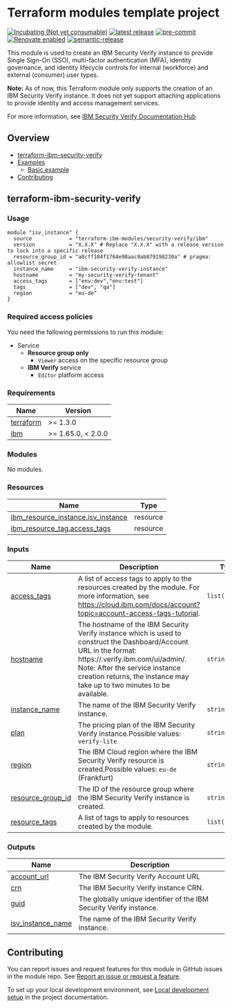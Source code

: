 <!-- Update this title with a descriptive name. Use sentence case. -->
# Terraform modules template project

<!--
Update status and "latest release" badges:
  1. For the status options, see https://terraform-ibm-modules.github.io/documentation/#/badge-status
  2. Update the "latest release" badge to point to the correct module's repo. Replace "terraform-ibm-module-template" in two places.
-->
[![Incubating (Not yet consumable)](https://img.shields.io/badge/status-Incubating%20(Not%20yet%20consumable)-red)](https://terraform-ibm-modules.github.io/documentation/#/badge-status)
[![latest release](https://img.shields.io/github/v/release/terraform-ibm-modules/terraform-ibm-security-verify?logo=GitHub&sort=semver)](https://github.com/terraform-ibm-modules/terraform-ibm-security-verify/releases/latest)
[![pre-commit](https://img.shields.io/badge/pre--commit-enabled-brightgreen?logo=pre-commit&logoColor=white)](https://github.com/pre-commit/pre-commit)
[![Renovate enabled](https://img.shields.io/badge/renovate-enabled-brightgreen.svg)](https://renovatebot.com/)
[![semantic-release](https://img.shields.io/badge/%20%20%F0%9F%93%A6%F0%9F%9A%80-semantic--release-e10079.svg)](https://github.com/semantic-release/semantic-release)

<!--
Add a description of modules in this repo.
Expand on the repo short description in the .github/settings.yml file.

For information, see "Module names and descriptions" at
https://terraform-ibm-modules.github.io/documentation/#/implementation-guidelines?id=module-names-and-descriptions
-->

This module is used to create an IBM Security Verify instance to provide Single Sign-On (SSO), multi-factor authentication (MFA), identity governance, and identity lifecycle controls for internal (workforce) and external (consumer) user types.

**Note:** As of now, this Terraform module only supports the creation of an IBM Security Verify instance. It does not yet support attaching applications to provide identity and access management services.

For more information, see [IBM Security Verify Documentation Hub](https://docs.verify.ibm.com/verify)


<!-- The following content is automatically populated by the pre-commit hook -->
<!-- BEGIN OVERVIEW HOOK -->
## Overview
* [terraform-ibm-security-verify](#terraform-ibm-security-verify)
* [Examples](./examples)
    * [Basic example](./examples/basic)
* [Contributing](#contributing)
<!-- END OVERVIEW HOOK -->


<!--
If this repo contains any reference architectures, uncomment the heading below and link to them.
(Usually in the `/reference-architectures` directory.)
See "Reference architecture" in the public documentation at
https://terraform-ibm-modules.github.io/documentation/#/implementation-guidelines?id=reference-architecture
-->
<!-- ## Reference architectures -->


<!-- Replace this heading with the name of the root level module (the repo name) -->
## terraform-ibm-security-verify

### Usage
<!--
Add an example of the use of the module in the following code block.

Use real values instead of "var.<var_name>" or other placeholder values
unless real values don't help users know what to change.
-->

```hcl
module "isv_instance" {
  source            = "terraform-ibm-modules/security-verify/ibm"
  version           = "X.X.X" # Replace "X.X.X" with a release version to lock into a specific release
  resource_group_id = "a8cff104f1764e98aac9ab879198230a" # pragma: allowlist secret
  instance_name     = "ibm-security-verify-instance"
  hostname          = "my-security-verify-tenant"
  access_tags       = ["env:dev","env:test"]
  tags              = ["dev", "qa"]
  region            = "eu-de"
}
```
### Required access policies

<!-- PERMISSIONS REQUIRED TO RUN MODULE
If this module requires permissions, uncomment the following block and update
the sample permissions, following the format.
Replace the 'Sample IBM Cloud' service and roles with applicable values.
The required information can usually be found in the services official 
IBM Cloud documentation. 
To view all available service permissions, you can go in the 
console at Manage > Access (IAM) > Access groups and click into an existing group
(or create a new one) and in the 'Access' tab click 'Assign access'.
-->

You need the following permissions to run this module:

- Service
    - **Resource group only**
        - `Viewer` access on the specific resource group
    - **IBM Verify** service
        - `Editor` platform access

<!-- NO PERMISSIONS FOR MODULE
If no permissions are required for the module, uncomment the following
statement instead the previous block.
-->

<!-- No permissions are needed to run this module.-->


<!-- The following content is automatically populated by the pre-commit hook -->
<!-- BEGINNING OF PRE-COMMIT-TERRAFORM DOCS HOOK -->
### Requirements

| Name | Version |
|------|---------|
| <a name="requirement_terraform"></a> [terraform](#requirement\_terraform) | >= 1.3.0 |
| <a name="requirement_ibm"></a> [ibm](#requirement\_ibm) | >= 1.65.0, < 2.0.0 |

### Modules

No modules.

### Resources

| Name | Type |
|------|------|
| [ibm_resource_instance.isv_instance](https://registry.terraform.io/providers/IBM-Cloud/ibm/latest/docs/resources/resource_instance) | resource |
| [ibm_resource_tag.access_tags](https://registry.terraform.io/providers/IBM-Cloud/ibm/latest/docs/resources/resource_tag) | resource |

### Inputs

| Name | Description | Type | Default | Required |
|------|-------------|------|---------|:--------:|
| <a name="input_access_tags"></a> [access\_tags](#input\_access\_tags) | A list of access tags to apply to the resources created by the module. For more information, see https://cloud.ibm.com/docs/account?topic=account-access-tags-tutorial. | `list(string)` | `[]` | no |
| <a name="input_hostname"></a> [hostname](#input\_hostname) | The hostname of the IBM Security Verify instance which is used to construct the Dashboard/Account URL in the format: https://<hostname>.verify.ibm.com/ui/admin/. Note: After the service instance creation returns, the instance may take up to two minutes to be available. | `string` | n/a | yes |
| <a name="input_instance_name"></a> [instance\_name](#input\_instance\_name) | The name of the IBM Security Verify instance. | `string` | n/a | yes |
| <a name="input_plan"></a> [plan](#input\_plan) | The pricing plan of the IBM Security Verify instance.Possible values: `verify-lite` | `string` | `"verify-lite"` | no |
| <a name="input_region"></a> [region](#input\_region) | The IBM Cloud region where the IBM Security Verify resource is created.Possible values: `eu-de` (Frankfurt) | `string` | `"eu-de"` | no |
| <a name="input_resource_group_id"></a> [resource\_group\_id](#input\_resource\_group\_id) | The ID of the resource group where the IBM Security Verify instance is created. | `string` | n/a | yes |
| <a name="input_resource_tags"></a> [resource\_tags](#input\_resource\_tags) | A list of tags to apply to resources created by the module. | `list(string)` | `[]` | no |

### Outputs

| Name | Description |
|------|-------------|
| <a name="output_account_url"></a> [account\_url](#output\_account\_url) | The IBM Security Verify Account URL |
| <a name="output_crn"></a> [crn](#output\_crn) | The IBM Security Verify instance CRN. |
| <a name="output_guid"></a> [guid](#output\_guid) | The globally unique identifier of the IBM Security Verify instance. |
| <a name="output_isv_instance_name"></a> [isv\_instance\_name](#output\_isv\_instance\_name) | The name of the IBM Security Verify instance. |
<!-- END OF PRE-COMMIT-TERRAFORM DOCS HOOK -->

<!-- Leave this section as is so that your module has a link to local development environment set-up steps for contributors to follow -->
## Contributing

You can report issues and request features for this module in GitHub issues in the module repo. See [Report an issue or request a feature](https://github.com/terraform-ibm-modules/.github/blob/main/.github/SUPPORT.md).

To set up your local development environment, see [Local development setup](https://terraform-ibm-modules.github.io/documentation/#/local-dev-setup) in the project documentation.

